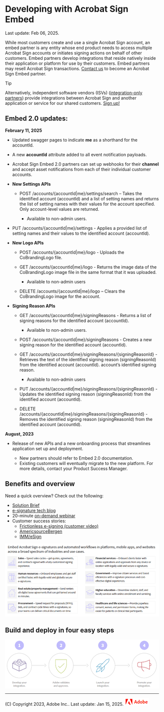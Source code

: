 
# Developing with Acrobat Sign Embed

Last update: Feb 06, 2025.

While most customers create and use a
single Acrobat Sign account, an embed partner is any entity whose end product
needs to access multiple Acrobat Sign accounts or initiates signing actions on
behalf of other customers. Embed partners develop integrations that reside
natively inside their application or platform for use by their customers.
Embed partners may resell Acrobat Sign transactions. [Contact
us](mailto:signembed%40adobe.com) to become an Acrobat Sign Embed partner.

<InlineAlert slots="header, text" />

Tip

Alternatively, independent software vendors (ISVs) ([integration-only
partners](https://exchange.adobe.com/apps/browse/ec?product=SIGN&sort=MOST_RECENT))
provide integrations between Acrobat Sign and another application or service
for our shared customers. [Sign
up!](https://partners.adobe.com/exchangeprogram/documentcloud/prereg.html)

## Embed 2.0 updates:

**February 11, 2025**

 *   Updated swagger pages to indicate **me** as a shorthand for the accountId.

 *   A new **accountId** attribute added to all event notification payloads.

 *   Acrobat Sign Embed 2.0 partners can set up webhooks for their **channel** and accept asset notifications from each of their individual customer accounts.

 *   **New Settings APIs**

     *   POST /accounts/{accountId|me}/settings/search – Takes the identified account (accountId) and a list of setting names and returns the list of setting names with their values for the account specified. Only account-level values are returned.

         *   Available to non-admin users.

 *   PUT /accounts/{accountId|me}/settings - Applies a provided list of setting names and their values to the identified account (accountId).

 *   **New Logo APIs**

     *   POST /accounts/{accountId|me}/logo - Uploads the CoBrandingLogo file.

     *   GET /accounts/{accountId|me}/logo - Returns the image data of the CoBrandingLogo image file in the same format that it was uploaded.

         *   Available to non-admin users

     *   DELETE /accounts/{accountId|me}/logo – Clears the CoBrandingLogo image for the account.

 *   **Signing Reason APIs**

     *   GET /accounts/{accountId|me}/signingReasons - Returns a list of signing reasons for the identified account (accountId).

         *   Available to non-admin users.

     *   POST /accounts/{accountId|me}/signingReasons - Creates a new signing reason for the identified account (accountId).

     *   GET /accounts/{accountId|me}/signingReasons/{signingReasonId} - Retrieves the text of the identified signing reason (signingReasonId) from the identified account (accountId). account’s identified signing reason.

         *   Available to non-admin users

     *   PUT /accounts/{accountId|me}/signingReasons/{signingReasonId} - Updates the identified signing reason (signingReasonId) from the identified account (accountId).

     *   DELETE /accounts/{accountId|me}/signingReasons/{signingReasonId} - Removes the identified signing reason (signingReasonId) from the identified account (accountId).

**August, 2023**

 *   Release of new APIs and a new onboarding process that streamlines application set up and deployment.

     *   New partners should refer to Embed 2.0 documentation.
     *   Existing customers will eventually migrate to the new platform. For more details, contact your Product Success Manager.

## Benefits and overview

Need a quick overview? Check out the following:

  * [Solution Brief](solutionbrief.pdf)
  * [e-signature tech blog](https://blog.adobe.com/en/publish/2022/10/11/6-reasons-embed-e-signature-workflows-into-your-software-applications-mobile-apps-websites)
  * 20-minute [on-demand webinar](https://event.on24.com/wcc/r/3966769/432EB50523B5DF5B3DF83EAE744CE3C6)
  * Customer success stories:
    * [Frictionless e-signing (customer video)](https://www.youtube.com/watch?v=3Y0mT5BO3bw&t=20s)
    * [AmericsourceBergen](https://business.adobe.com/customer-success-stories/lash-group-case-study.html)
    * [IMM/eSign](https://business.adobe.com/customer-success-stories/imm-case-study.html)

![_images/solutionbrief.png](_images/solutionbrief.png)

## Build and deploy in four easy steps

![_images/foursteps.png](_images/foursteps.png)

* * *

(C) Copyright 2023, Adobe Inc..  Last update: Jan 15, 2025.
![](../_static/adobelogo.png)
